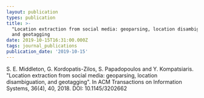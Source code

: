 ```yaml
---
layout: publication
types: publication
title: >-
  "Location extraction from social media: geoparsing, location disambiguation,
  and geotagging
date: 2019-10-15T16:31:00.000Z
tags: journal_publications
publication_date: '2019-10-15'
---
```

S. E. Middleton, G. Kordopatis-Zilos, S. Papadopoulos and Y. Kompatsiaris. "Location extraction from social media: geoparsing, location disambiguation, and geotagging". In ACM Transactions on Information Systems, 36(4), 40, 2018. DOI: 10.1145/3202662
